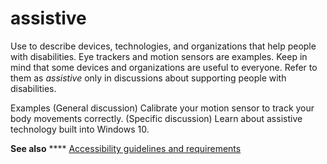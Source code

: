 # assistive

Use to
describe devices, technologies, and organizations that
help people with disabilities. Eye trackers and motion sensors are
examples. Keep in mind that some devices and organizations are useful to
everyone. Refer to them as *assistive* only in discussions about supporting people with disabilities.

Examples
(General discussion) Calibrate your motion sensor to track your body movements correctly.
(Specific discussion) Learn about assistive technology built into Windows 10.

**See also** **** [Accessibility guidelines and requirements](https://worldready.cloudapp.net/Styleguide/Read?id=2700&topicid=26589)
